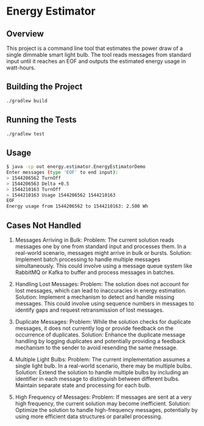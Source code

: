 # Energy Estimator

## Overview

This project is a command line tool that estimates the power draw of a single dimmable smart light bulb. The tool reads messages from standard input until it reaches an EOF and outputs the estimated energy usage in watt-hours.

## Building the Project

```sh
./gradlew build
```

## Running the Tests

```sh
./gradlew test
```

## Usage

```sh
$ java -cp out energy.estimator.EnergyEstimatorDemo
Enter messages (type 'EOF' to end input):
> 1544206562 TurnOff
> 1544206563 Delta +0.5
> 1544210163 TurnOff
> 1544210163 Usage 1544206562 1544210163
EOF
Energy usage from 1544206562 to 1544210163: 2.500 Wh
```

## Cases Not Handled

1. Messages Arriving in Bulk:
Problem: The current solution reads messages one by one from standard input and processes them. In a real-world scenario, messages might arrive in bulk or bursts.
Solution: Implement batch processing to handle multiple messages simultaneously. This could involve using a message queue system like RabbitMQ or Kafka to buffer and process messages in batches.

2. Handling Lost Messages:
Problem: The solution does not account for lost messages, which can lead to inaccuracies in energy estimation.
Solution: Implement a mechanism to detect and handle missing messages. This could involve using sequence numbers in messages to identify gaps and request retransmission of lost messages.

3. Duplicate Messages:
Problem: While the solution checks for duplicate messages, it does not currently log or provide feedback on the occurrence of duplicates.
Solution: Enhance the duplicate message handling by logging duplicates and potentially providing a feedback mechanism to the sender to avoid resending the same message.

4. Multiple Light Bulbs:
Problem: The current implementation assumes a single light bulb. In a real-world scenario, there may be multiple bulbs.
Solution: Extend the solution to handle multiple bulbs by including an identifier in each message to distinguish between different bulbs. Maintain separate state and processing for each bulb.

5. High Frequency of Messages:
Problem: If messages are sent at a very high frequency, the current solution may become inefficient.
Solution: Optimize the solution to handle high-frequency messages, potentially by using more efficient data structures or parallel processing.
